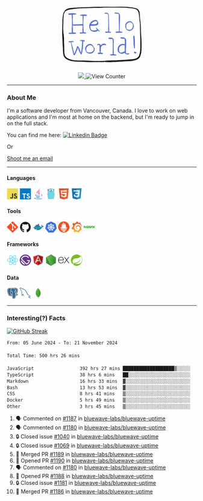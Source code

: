 <div align="center">
    <img src="./img/hello_world.webp" height="200px" width="">
    <div>
        <a href="https://www.linkedin.com/in/ajhollid">
            <img src="https://img.shields.io/badge/LinkedIn-blue"/>
        </a>
        <img src="https://komarev.com/ghpvc/?username=ajhollid&color=yellow" alt="View Counter">
    </div>
</div>

---

### About Me

I'm a software developer from Vancouver, Canada. I love to work on web applications and I'm most at home on the backend, but I'm ready to jump in on the full stack.

You can find me here: [![Linkedin Badge](https://img.shields.io/badge/-ajhollid-blue?style=flat&logo=Linkedin&logoColor=white)](https://www.linkedin.com/in/ajhollid)

Or

[Shoot me an email](mailto:ajhollid@gmail.com)

---

#### Languages

<div>
    <img src="./img/devicons/javascript-original.svg" width=30 height=30 alt="JavaScript">
    <img src="/img/devicons/typescript-original.svg" width=30 height=30 alt="TypeScript">
    <img src="./img/devicons/java-original.svg" width=30 height=30 alt="Java">
    <img src="./img/devicons/go-original.svg" width=30 height=30 alt="Golang">
    <img src="./img/devicons/html5-original.svg" width=30 height=30 alt="HTML 5">
    <img src="./img/devicons/css3-original.svg" width=30 height=30 alt="CSS 3">
</div>

#### Tools

<div>
    <img src="./img/devicons/git-original.svg" width=30 height=30 alt="Git">
    <img src="./img/devicons/github-original.svg" width=30 height=30 alt="Github">
    <img src="./img/devicons/docker-original.svg" width=30 
    height=30 alt="Docker">
    <img src="./img/devicons/kubernetes-original.svg" width=30 height=30 alt="K8">
    <img src="./img/devicons/prometheus-original.svg" width=30 height=30 alt="Prometheus">
    <img src="./img/devicons/grafana-original.svg" width=30 height=30 alt="Grafana">
    <img src="./img/devicons/nginx-original.svg" width=30 height=30 alt="Nginx">
</div>

#### Frameworks

<div>
    <img src="./img/devicons/react-original.svg" width=30 height=30 alt="React">
    <img src="./img/devicons/gatsby-original.svg" width=30 height=30 alt="Gatsby">
    <img src="./img/devicons/angularjs-original.svg" width=30 height=30 alt="AngularJS">
    <img src="./img/devicons/nodejs-original.svg" width=30 height=30 alt="NodeJS">
    <img src="./img/devicons/express-original.svg" width=30 height=30 alt="Express">
    <img src="./img/devicons/spring-original.svg" width=30 height=30 alt="Spring">
</div>

#### Data

<div>
    <img src="./img/devicons/postgresql-original.svg" width=30 height=30 alt="Postgresql">
    <img src="./img/devicons/mysql-original.svg" width=30 height=30 alt="Mysql">
    <img src="./img/devicons/mongodb-original.svg" width=30 height=30 alt="MongoDB">
</div>

---

### Interesting(?) Facts

[![GitHub Streak](http://github-readme-streak-stats.herokuapp.com?user=ajhollid)](https://git.io/streak-stats)

 <!--START_SECTION:waka-->

```txt
From: 05 June 2024 - To: 21 November 2024

Total Time: 500 hrs 26 mins

JavaScript                 392 hrs 27 mins ███████████████████▒░░░░░   77.84 %
TypeScript                 38 hrs 6 mins   ██░░░░░░░░░░░░░░░░░░░░░░░   07.56 %
Markdown                   16 hrs 33 mins  ▓░░░░░░░░░░░░░░░░░░░░░░░░   03.28 %
Bash                       13 hrs 53 mins  ▓░░░░░░░░░░░░░░░░░░░░░░░░   02.75 %
CSS                        8 hrs 41 mins   ▒░░░░░░░░░░░░░░░░░░░░░░░░   01.72 %
Docker                     5 hrs 49 mins   ▒░░░░░░░░░░░░░░░░░░░░░░░░   01.16 %
Other                      3 hrs 45 mins   ▒░░░░░░░░░░░░░░░░░░░░░░░░   00.75 %
```

<!--END_SECTION:waka-->


<!--START_SECTION:activity-->
1. 🗣 Commented on [#1187](https://github.com/bluewave-labs/bluewave-uptime/issues/1187#issuecomment-2495481360) in [bluewave-labs/bluewave-uptime](https://github.com/bluewave-labs/bluewave-uptime)
2. 🗣 Commented on [#1180](https://github.com/bluewave-labs/bluewave-uptime/issues/1180#issuecomment-2495430512) in [bluewave-labs/bluewave-uptime](https://github.com/bluewave-labs/bluewave-uptime)
3. 🔒 Closed issue [#1040](https://github.com/bluewave-labs/bluewave-uptime/issues/1040) in [bluewave-labs/bluewave-uptime](https://github.com/bluewave-labs/bluewave-uptime)
4. 🔒 Closed issue [#1069](https://github.com/bluewave-labs/bluewave-uptime/issues/1069) in [bluewave-labs/bluewave-uptime](https://github.com/bluewave-labs/bluewave-uptime)
5. 🎉 Merged PR [#1189](https://github.com/bluewave-labs/bluewave-uptime/pull/1189) in [bluewave-labs/bluewave-uptime](https://github.com/bluewave-labs/bluewave-uptime)
6. 💪 Opened PR [#1190](https://github.com/bluewave-labs/bluewave-uptime/pull/1190) in [bluewave-labs/bluewave-uptime](https://github.com/bluewave-labs/bluewave-uptime)
7. 🗣 Commented on [#1180](https://github.com/bluewave-labs/bluewave-uptime/issues/1180#issuecomment-2495399863) in [bluewave-labs/bluewave-uptime](https://github.com/bluewave-labs/bluewave-uptime)
8. 💪 Opened PR [#1188](https://github.com/bluewave-labs/bluewave-uptime/pull/1188) in [bluewave-labs/bluewave-uptime](https://github.com/bluewave-labs/bluewave-uptime)
9. 🔒 Closed issue [#1181](https://github.com/bluewave-labs/bluewave-uptime/issues/1181) in [bluewave-labs/bluewave-uptime](https://github.com/bluewave-labs/bluewave-uptime)
10. 🎉 Merged PR [#1186](https://github.com/bluewave-labs/bluewave-uptime/pull/1186) in [bluewave-labs/bluewave-uptime](https://github.com/bluewave-labs/bluewave-uptime)
<!--END_SECTION:activity-->
